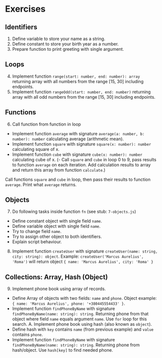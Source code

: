 # Exercises

## Identifiers

1. Define variable to store your name as a string.
2. Define constant to store your birth year as a number.
3. Prepare function to print greeting with single argument.

## Loops

4. Implement function `range(start: number, end: number): array` returning
array with all numbers from the range [15, 30] including endpoints.
5. Implement function `rangeOdd(start: number, end: number)` returning
array with all odd numbers from the range [15, 30] including endpoints.

## Functions

6. Call function from function in loop
- Implement function `average` with signature
`average(a: number, b: number): number` calculating average (arithmetic mean).
- Implement function `square` with signature
`square(x: number): number` calculating square of x.
- Implement function `cube` with signature
`cube(x: number): number` calculating cube of x.
(- Call `square` and `cube` in loop 0 to 9, pass results to function `average`
on each iteration. Add calculation results to array and return this array from
function `calculate`.)

Call functions `square` and `cube` in loop, then pass their results to
function `average`. Print what `average` returns.

## Objects

7. Do following tasks inside function `fn` (see stub: `7-objects.js`)
- Define constant object with single field `name`.
- Define variable object with single field `name`.
- Try to change field `name`.
- Try to assign other object to both identifiers.
- Explain script behaviour.
8. Implement function `createUser` with signature
`createUser(name: string, city: string): object`. Example:
`createUser('Marcus Aurelius', 'Roma')` will return object
`{ name: 'Marcus Aurelius', city: 'Roma' }`

## Collections: Array, Hash (Object)

9. Implement phone book using array of records.
- Define Array of objects with two fields: `name` and `phone`.
Object example: `{ name: 'Marcus Aurelius', phone: '+380445554433' }`.
- Implement function `findPhoneByName` with signature
`findPhoneByName(name: string): string`. Returning phone from that object
where field `name` equals argument `name`. Use `for` loop for this search.
A. Implement phone book using hash (also known as `object`).
- Define hash with `key` contains `name` (from previous example) and `value`
contains `phone`.
- Implement function `findPhoneByName` with signature
`findPhoneByName(name: string): string`. Returning phone from hash/object.
Use `hash[key]` to find needed phone.
